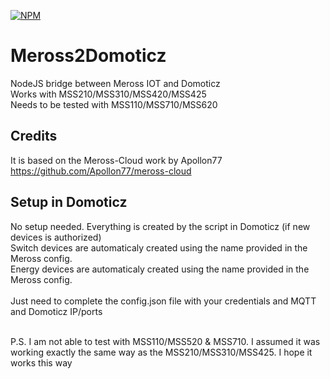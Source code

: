 [![NPM](https://nodei.co/npm/meross2domoticz.png?downloads=true)](https://nodei.co/npm/meross2domoticz/)

# Meross2Domoticz
NodeJS bridge between Meross IOT and Domoticz<br />
Works with MSS210/MSS310/MSS420/MSS425<br />
Needs to be tested with MSS110/MSS710/MSS620<br />

## Credits
It is based on the Meross-Cloud work by Apollon77
https://github.com/Apollon77/meross-cloud

## Setup in Domoticz
No setup needed. Everything is created by the script in Domoticz (if new devices is authorized)<br />
Switch devices are automaticaly created using the name provided in the Meross config.<br />
Energy devices are automaticaly created using the name provided in the Meross config.<br />
<br />
Just need to complete the config.json file with your credentials and MQTT and Domoticz IP/ports <br />

<br />
P.S. I am not able to test with MSS110/MSS520 & MSS710.
I assumed it was working exactly the same way as the MSS210/MSS310/MSS425. I hope it works this way
